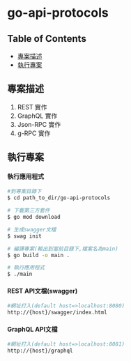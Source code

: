 # go-api-protocols
## Table of Contents

 * [專案描述](#專案描述)
 * [執行專案](#執行專案)

## 專案描述

1. REST 實作
2. GraphQL 實作
3. Json-RPC 實作
4. g-RPC 實作

## 執行專案

#### 執行應用程式

```bash
#到專案目錄下
$ cd path_to_dir/go-api-protocols

# 下載第三方套件
$ go mod download

# 生成swagger文檔
$ swag init 

# 編譯專案(輸出到當前目錄下,檔案名為main)
$ go build -o main . 

# 執行應用程式
$ ./main 
```
#### REST API文檔(swagger)
```bash
#網址打入(default host=>localhost:8080)
http://{host}/swagger/index.html
```
#### GraphQL API文檔
```bash
#網址打入(default host=>localhost:8081)
http://{host}/graphql
```